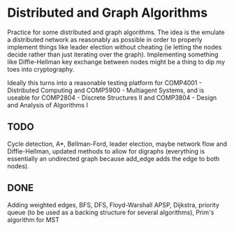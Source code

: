 # Distributed and Graph Algorithms

Practice for some distributed and graph algorithms. The idea is the emulate a distributed network as reasonably as possible in order to properly implement things like leader election without cheating (ie letting the nodes decide rather than just iterating over the graph). Implementing something like Diffie-Hellman key exchange between nodes might be a thing to dip my toes into cryptography.

Ideally this turns into a reasonable testing platform for COMP4001 - Distributed Computing and COMP5900 - Multiagent Systems, and is useable for COMP2804 - Discrete Structures II and COMP3804 - Design and Analysis of Algorithms I



## TODO
Cycle detection, A*, Bellman-Ford, leader election, maybe network flow and Diffie-Hellman, updated methods to allow for digraphs (everything is essentially an undirected graph because add_edge adds the edge to both nodes).

## DONE
Adding weighted edges, BFS, DFS, Floyd-Warshall APSP, Dijkstra, priority queue (to be used as a backing structure for several algorithms), Prim's algorithm for MST